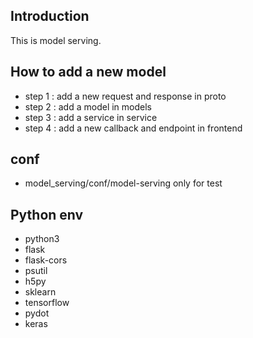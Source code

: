 ## Introduction

This is model serving.

## How to add a new model

* step 1 : add a new request and response in proto
* step 2 : add a model in models
* step 3 : add a service in service
* step 4 : add a new callback and endpoint in frontend

## conf
* model_serving/conf/model-serving only for test

## Python env
* python3
* flask
* flask-cors
* psutil
* h5py
* sklearn
* tensorflow
* pydot
* keras
